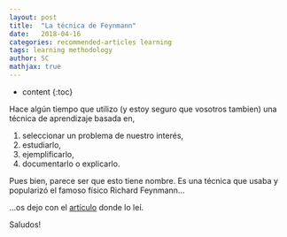 ```yaml
---
layout: post
title:  "La técnica de Feynmann"
date:   2018-04-16
categories: recommended-articles learning
tags: learning methodology
author: SC
mathjax: true
---
```


* content
{:toc}

Hace algún tiempo que utilizo (y estoy seguro que vosotros tambien) una técnica de aprendizaje basada en,

1. seleccionar un problema de nuestro interés,
2. estudiarlo,
3. ejemplificarlo,
4. documentarlo o explicarlo.

Pues bien, parece ser que esto tiene nombre. Es una técnica que usaba y popularizó el famoso físico Richard Feynmann...

...os dejo con el [artículo](https://towardsdatascience.com/want-to-become-a-data-scientist-try-feynman-technique-2ea010da1c54) donde lo leí.

Saludos!


